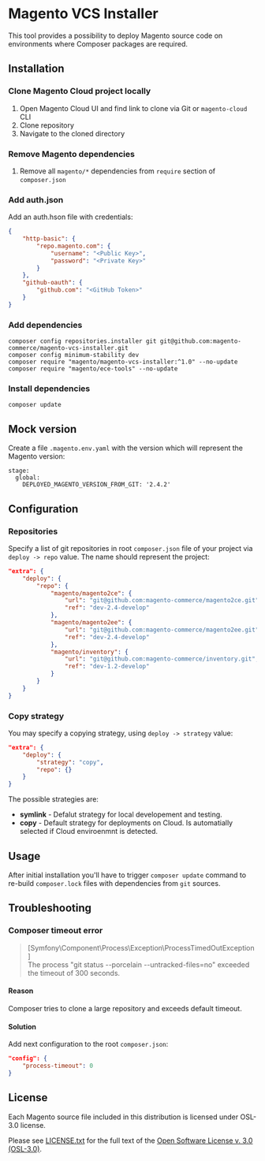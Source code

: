 # Magento VCS Installer

This tool provides a possibility to deploy Magento source code on environments where Composer packages are required.

## Installation

### Clone Magento Cloud project locally

1. Open Magento Cloud UI and find link to clone via Git or `magento-cloud` CLI
1. Clone repository
1. Navigate to the cloned directory

### Remove Magento dependencies

1. Remove all `magento/*` dependencies from `require` section of `composer.json`

### Add auth.json

Add an auth.hson file with credentials:

```json
{
    "http-basic": {
        "repo.magento.com": {
            "username": "<Public Key>",
            "password": "<Private Key>"
        }
    },
    "github-oauth": {
        "github.com": "<GitHub Token>"
    }
}
```

### Add dependencies

```
composer config repositories.installer git git@github.com:magento-commerce/magento-vcs-installer.git
composer config minimum-stability dev
composer require "magento/magento-vcs-installer:^1.0" --no-update
composer require "magento/ece-tools" --no-update
```

### Install dependencies

```
composer update
```

## Mock version

Create a file `.magento.env.yaml` with the version which will represent the Magento version:

```
stage:
  global:
    DEPLOYED_MAGENTO_VERSION_FROM_GIT: '2.4.2'
```

## Configuration

### Repositories

Specify a list of git repositories in root `composer.json` file of your project via `deploy -> repo` value. The name should represent the project:

```json
"extra": {
    "deploy": {
        "repo": {
            "magento/magento2ce": {
                "url": "git@github.com:magento-commerce/magento2ce.git",
                "ref": "dev-2.4-develop"
            },
            "magento/magento2ee": {
                "url": "git@github.com:magento-commerce/magento2ee.git",
                "ref": "dev-2.4-develop"
            },
            "magento/inventory": {
                "url": "git@github.com:magento-commerce/inventory.git",
                "ref": "dev-1.2-develop"
            }
        }
    }
}
```

### Copy strategy

You may specify a copying strategy, using `deploy -> strategy` value:


```json
"extra": {
    "deploy": {
        "strategy": "copy",
        "repo": {}
    }
}
```

The possible strategies are:

- **symlink**  - Defalut strategy for local developement and testing.
- **copy** - Default strategy for deployments on Cloud. Is automatially selected if Cloud enviroenmnt is detected.


## Usage

After initial installation you'll have to trigger `composer update` command to re-build `composer.lock` files with dependencies from `git` sources.

## Troubleshooting

### Composer timeout error

>   [Symfony\Component\Process\Exception\ProcessTimedOutException]                                  
  The process "git status --porcelain --untracked-files=no" exceeded the timeout of 300 seconds.  

#### Reason

Composer tries to clone a large repository and exceeds default timeout.

#### Solution

Add next configuration to the root `composer.json`:

```json
"config": {
    "process-timeout": 0
}
```

## License
Each Magento source file included in this distribution is licensed under OSL-3.0 license.

Please see [LICENSE.txt](https://github.com/magento/magento-vcs-installer/blob/develop/LICENSE.txt) for the full text of the [Open Software License v. 3.0 (OSL-3.0)](http://opensource.org/licenses/osl-3.0.php).


